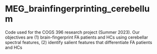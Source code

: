 # MEG_brainfingerprinting_cerebellum
 Code used for the COGS 396 research project (Summer 2023). Our objectives are (1) brain-fingerprint FA patients and HCs using cerebellar spectral features, (2) identify salient features that differentiate FA patients and HCs
